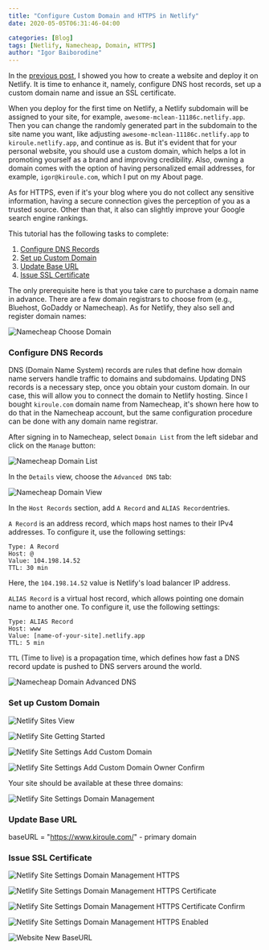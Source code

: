 ```yaml
---
title: "Configure Custom Domain and HTTPS in Netlify"
date: 2020-05-05T06:31:46-04:00

categories: [Blog]
tags: [Netlify, Namecheap, Domain, HTTPS]
author: "Igor Baiborodine"
---
```


In the [previous post](https://www.kiroule.com/article/start-blogging-with-github-hugo-and-netlify/), I showed you how to create a website and deploy it on Netlify. It is time to enhance it, namely, configure DNS host records, set up a custom domain name and issue an SSL certificate.

<!--more-->

When you deploy for the first time on Netlify, a Netlify subdomain will be assigned to your site, for example, `awesome-mclean-11186c.netlify.app`. Then you can change the randomly generated part in the subdomain to the site name you want, like adjusting `awesome-mclean-11186c.netlify.app` to `kiroule.netlify.app`, and continue as is.  But it's evident that for your personal website, you should use a custom domain, which helps a lot in promoting yourself as a brand and improving credibility. Also, owning a domain comes with the option of having personalized email addresses, for example, `igor@kiroule.com`, which I put on my About page.

As for HTTPS, even if it's your blog where you do not collect any sensitive information, having a secure connection gives the perception of you as a trusted source. Other than that, it also can slightly improve your Google search engine rankings. 

This tutorial has the following tasks to complete:

1. [Configure DNS Records](#configure-dns-records)
2. [Set up Custom Domain](#set-up-custom-domain)
3. [Update Base URL](#update-base-url)
4. [Issue SSL Certificate](#issue-ssl-certificate)

The only prerequisite here is that you take care to purchase a domain name in advance. There are a few domain registrars to choose from (e.g.,  Bluehost, GoDaddy or Namecheap). As for Netlify, they also sell and register domain names:

![Namecheap Choose Domain](/img/content/article/configure-custom-domain-and-https-in-netlify/netlify-choose-domain.png)

### Configure DNS Records
DNS (Domain Name System) records are rules that define how domain name servers handle traffic to domains and subdomains. Updating DNS records is a necessary step, once you obtain your custom domain. In our case, this will allow you to connect the domain to Netlify hosting. Since I bought `kiroule.com` domain name from Namecheap, it's shown here how to do that in the Namecheap account, but the same configuration procedure can be done with any domain name registrar.

After signing in to Namecheap, select `Domain List` from the left sidebar and click on the `Manage` button:

![Namecheap Domain List](/img/content/article/configure-custom-domain-and-https-in-netlify/namecheap-domain-list.png)

In the `Details` view, choose the `Advanced DNS` tab:
 
![Namecheap Domain View](/img/content/article/configure-custom-domain-and-https-in-netlify/namecheap-domain-view.png)

In the `Host Records` section, add `A Record` and `ALIAS Record`entries.

`A Record` is an address record, which maps host names to their IPv4 addresses. To configure it, use the following settings:
```plaintext
Type: A Record
Host: @
Value: 104.198.14.52
TTL: 30 min
```
Here, the `104.198.14.52`  value is Netlify's load balancer IP address.

`ALIAS Record` is a virtual host record, which allows pointing one domain name to another one. To configure it, use the following settings:
```plaintext
Type: ALIAS Record
Host: www
Value: [name-of-your-site].netlify.app
TTL: 5 min
```

`TTL` (Time to live) is a propagation time, which defines how fast a DNS record update is pushed to DNS servers around the world.   

![Namecheap Domain Advanced DNS](/img/content/article/configure-custom-domain-and-https-in-netlify/namecheap-domain-advanced-dns.png)

### Set up Custom Domain
![Netlify Sites View](/img/content/article/configure-custom-domain-and-https-in-netlify/netlify-sites-view.png)

![Netlify Site Getting Started](/img/content/article/configure-custom-domain-and-https-in-netlify/netlify-site-getting-started.png)

![Netlify Site Settings Add Custom Domain](/img/content/article/configure-custom-domain-and-https-in-netlify/netlify-site-settings-add-custom-domain.png)

![Netlify Site Settings Add Custom Domain Owner Confirm](/img/content/article/configure-custom-domain-and-https-in-netlify/netlify-site-settings-add-custom-domain-owner-confirm.png)

Your site should be available at these three domains:

![Netlify Site Settings Domain Management](/img/content/article/configure-custom-domain-and-https-in-netlify/netlify-site-settings-domain-management.png)

### Update Base URL
baseURL = "https://www.kiroule.com/" - primary domain

### Issue SSL Certificate

![Netlify Site Settings Domain Management HTTPS](/img/content/article/configure-custom-domain-and-https-in-netlify/netlify-site-settings-domain-management-https.png)

![Netlify Site Settings Domain Management HTTPS Certificate](/img/content/article/configure-custom-domain-and-https-in-netlify/netlify-site-settings-domain-management-https-certificate.png)

![Netlify Site Settings Domain Management HTTPS Certificate Confirm](/img/content/article/configure-custom-domain-and-https-in-netlify/netlify-site-settings-domain-management-https-certificate-confirm.png)

![Netlify Site Settings Domain Management HTTPS Enabled](/img/content/article/configure-custom-domain-and-https-in-netlify/netlify-site-settings-domain-management-https-enabled.png)

![Website New BaseURL](/img/content/article/configure-custom-domain-and-https-in-netlify/website-new-baseurl.png)

